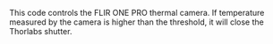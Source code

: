 This code controls the FLIR ONE PRO thermal camera. If temperature measured by the camera is higher than the threshold, it will close the Thorlabs shutter.